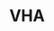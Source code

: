 ---
# This topic lives at
# https://digital.gov/topics/vha

# Topic Title
title: "VHA"

# description — keep it short and clear
# summary: ""

# Weight
weight: 1

# For more information on managing topics,
# see https://github.com/GSA/digitalgov.gov/wiki/topics
---